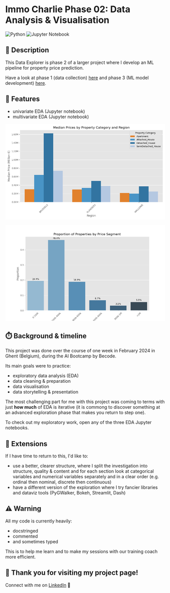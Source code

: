 # Immo Charlie Phase 02: Data Analysis & Visualisation

![Python](https://img.shields.io/badge/python-3670A0?style=for-the-badge&logo=python&logoColor=ffdd54) ![Jupyter Notebook](https://img.shields.io/badge/jupyter-%23FA0F00.svg?style=for-the-badge&logo=jupyter&logoColor=white)

## 📖 Description

This Data Explorer is phase 2 of a larger project where I develop an ML pipeline for property price prediction.

Have a look at phase 1 (data collection) [here](https://github.com/emsuru/charlie-01-data-collection) and phase 3 (ML model development) [here](https://github.com/emsuru/charlie-03-ML-model-development). 


## 🌺 Features

- univariate EDA (Jupyter notebook)
- multivariate EDA (Jupyter notebook)

![graph](graphs/median_prices_by_property_category_and_region.png)

![graph](graphs/proportion_of_properties_by_price_segment.png)


## ⏱️ Background & timeline

This project was done over the course of one week in February 2024 in Ghent (Belgium), during the AI Bootcamp by Becode.

Its main goals were to practice:

- exploratory data analysis (EDA)
- data cleaning & preparation
- data visualisation
- data storytelling & presentation


The most challenging part for me with this project was coming to terms with just **how much** of EDA is iterative (it is commong to discover something at an advanced exploration phase that makes you return to step one).

To check out my exploratory work, open any of the three EDA Jupyter notebooks. 

## 🚀 Extensions

If I have time to return to this, I'd like to:

- use a better, clearer structure, where I split the investigation into structure, quality & content and for each section look at categorical variables and numerical variables separately and in a clear order (e.g. ordinal then nominal, discrete then continuous)
- have a different version of the exploration where I try fancier libraries and dataviz tools (PyGWalker, Bokeh, Streamlit, Dash)

## ⚠️ Warning

All my code is currently heavily:

- docstringed
- commented
- and sometimes typed

This is to help me learn and to make my sessions with our training coach more efficient.

## 🤗 Thank you for visiting my project page!

Connect with me on [LinkedIn](https://www.linkedin.com/in/mirunasuru/) 🤍
